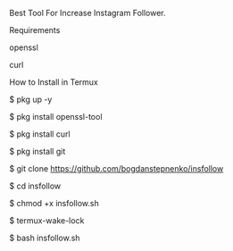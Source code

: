 Best Tool For Increase Instagram Follower.

Requirements

openssl

curl

How to Install in Termux

$ pkg up -y

$ pkg install openssl-tool

$ pkg install curl

$ pkg install git

$ git clone https://github.com/bogdanstepnenko/insfollow

$ cd insfollow

$ chmod +x insfollow.sh

$ termux-wake-lock

$ bash insfollow.sh
